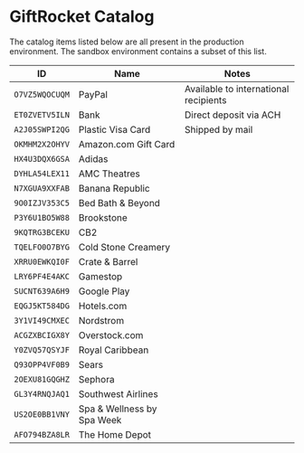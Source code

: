 # GiftRocket Catalog

The catalog items listed below are all present in the production environment.  The sandbox environment contains a subset of this list.

|     ID    | Name | Notes                                                               |
|-------------------|-------------|-----------------------------------------------------------------------------------------------------------------------------------|
| `O7VZ5WQOCUQM`    |   PayPal    | Available to international recipients                    |
| `ET0ZVETV5ILN`    |     Bank      | Direct deposit via ACH |
| `A2J05SWPI2QG`    |    Plastic Visa Card | Shipped by mail                       |
| `OKMHM2X2OHYV`    |      Amazon.com Gift Card |                                    |
| `HX4U3DQX6GSA`    |      Adidas    |                                               |
| `DYHLA54LEX11`    |   AMC Theatres   |                     |
| `N7XGUA9XXFAB`    |   Banana Republic   |                     |
| `9O0IZJV353C5`    |   Bed Bath & Beyond |                     |
| `P3Y6U1BO5W88`    |   Brookstone    |                                               |
| `9KQTRG3BCEKU`    |   CB2    |                                               |
| `TQELFO0O7BYG`    |   Cold Stone Creamery    |                                               |
| `XRRU0EWKQI0F`    |   Crate & Barrel    |                                               |
| `LRY6PF4E4AKC`    |   Gamestop      |                                               |
| `SUCNT639A6H9`    |   Google Play   |                                               |
| `EQGJ5KT584DG`    |   Hotels.com    |                                               |
| `3Y1VI49CMXEC`    |   Nordstrom   |                                               |
| `ACGZXBCIGX8Y`    |   Overstock.com   |                                               |
| `Y0ZVQ57QSYJF`    |   Royal Caribbean   |                                               |
| `Q93OPP4VF0B9`    |   Sears   |                                               |
| `2OEXU81GQGHZ`    |   Sephora   |                                               |
| `GL3Y4RNQJAQ1`    |   Southwest Airlines   |                                               |
| `US2OE0BB1VNY`    |   Spa & Wellness by Spa Week   |                                               |
| `AFO794BZA8LR`    |   The Home Depot   |                                               |

